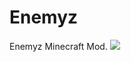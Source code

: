 # Enemyz
Enemyz Minecraft Mod. <a href="https://www.curseforge.com/minecraft/mc-mods/enemyz"><img src="http://cf.way2muchnoise.eu/full_332668_downloads.svg" /></a>
